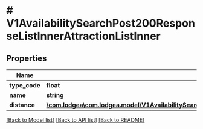 # # V1AvailabilitySearchPost200ResponseListInnerAttractionListInner

## Properties

Name | Type | Description | Notes
------------ | ------------- | ------------- | -------------
**type_code** | **float** |  | [optional]
**name** | **string** |  | [optional]
**distance** | [**\com.lodgea\com.lodgea.model\V1AvailabilitySearchPost200ResponseListInnerAttractionListInnerDistance**](V1AvailabilitySearchPost200ResponseListInnerAttractionListInnerDistance.md) |  | [optional]

[[Back to Model list]](../../README.md#models) [[Back to API list]](../../README.md#endpoints) [[Back to README]](../../README.md)

